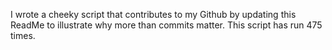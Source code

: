 I wrote a cheeky script that contributes to my Github by updating this ReadMe to illustrate why more than commits matter. This script has run 475 times.